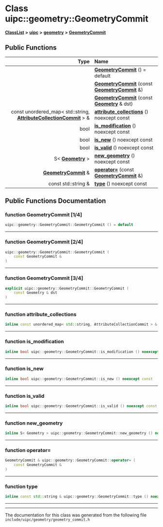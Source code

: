 

# Class uipc::geometry::GeometryCommit



[**ClassList**](annotated.md) **>** [**uipc**](namespaceuipc.md) **>** [**geometry**](namespaceuipc_1_1geometry.md) **>** [**GeometryCommit**](classuipc_1_1geometry_1_1_geometry_commit.md)










































## Public Functions

| Type | Name |
| ---: | :--- |
|   | [**GeometryCommit**](#function-geometrycommit-14) () = default<br> |
|   | [**GeometryCommit**](#function-geometrycommit-24) (const [**GeometryCommit**](classuipc_1_1geometry_1_1_geometry_commit.md) &) <br> |
|   | [**GeometryCommit**](#function-geometrycommit-34) (const [**Geometry**](classuipc_1_1geometry_1_1_geometry.md) & dst) <br> |
|  const unordered\_map&lt; std::string, [**AttributeCollectionCommit**](classuipc_1_1geometry_1_1_attribute_collection_commit.md) &gt; & | [**attribute\_collections**](#function-attribute_collections) () noexcept const<br> |
|  bool | [**is\_modification**](#function-is_modification) () noexcept const<br> |
|  bool | [**is\_new**](#function-is_new) () noexcept const<br> |
|  bool | [**is\_valid**](#function-is_valid) () noexcept const<br> |
|  S&lt; [**Geometry**](classuipc_1_1geometry_1_1_geometry.md) &gt; | [**new\_geometry**](#function-new_geometry) () noexcept const<br> |
|  [**GeometryCommit**](classuipc_1_1geometry_1_1_geometry_commit.md) & | [**operator=**](#function-operator) (const [**GeometryCommit**](classuipc_1_1geometry_1_1_geometry_commit.md) &) <br> |
|  const std::string & | [**type**](#function-type) () noexcept const<br> |




























## Public Functions Documentation




### function GeometryCommit [1/4]

```C++
uipc::geometry::GeometryCommit::GeometryCommit () = default
```




<hr>



### function GeometryCommit [2/4]

```C++
uipc::geometry::GeometryCommit::GeometryCommit (
    const GeometryCommit &
) 
```




<hr>



### function GeometryCommit [3/4]

```C++
explicit uipc::geometry::GeometryCommit::GeometryCommit (
    const Geometry & dst
) 
```




<hr>



### function attribute\_collections 

```C++
inline const unordered_map< std::string, AttributeCollectionCommit > & uipc::geometry::GeometryCommit::attribute_collections () noexcept const
```




<hr>



### function is\_modification 

```C++
inline bool uipc::geometry::GeometryCommit::is_modification () noexcept const
```




<hr>



### function is\_new 

```C++
inline bool uipc::geometry::GeometryCommit::is_new () noexcept const
```




<hr>



### function is\_valid 

```C++
inline bool uipc::geometry::GeometryCommit::is_valid () noexcept const
```




<hr>



### function new\_geometry 

```C++
inline S< Geometry > uipc::geometry::GeometryCommit::new_geometry () noexcept const
```




<hr>



### function operator= 

```C++
GeometryCommit & uipc::geometry::GeometryCommit::operator= (
    const GeometryCommit &
) 
```




<hr>



### function type 

```C++
inline const std::string & uipc::geometry::GeometryCommit::type () noexcept const
```




<hr>

------------------------------
The documentation for this class was generated from the following file `include/uipc/geometry/geometry_commit.h`

